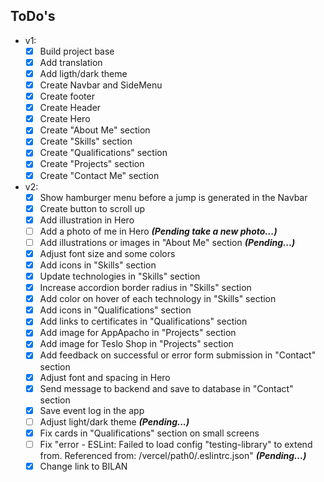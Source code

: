 ## ToDo's

- v1:
  - [x] Build project base
  - [x] Add translation
  - [x] Add ligth/dark theme
  - [x] Create Navbar and SideMenu
  - [x] Create footer
  - [x] Create Header
  - [x] Create Hero
  - [x] Create "About Me" section
  - [x] Create "Skills" section
  - [X] Create "Qualifications" section
  - [X] Create "Projects" section
  - [x] Create "Contact Me" section

- v2:
  - [x] Show hamburger menu before a jump is generated in the Navbar
  - [x] Create button to scroll up
  - [x] Add illustration in Hero
  - [ ] Add a photo of me in Hero **_(Pending take a new photo...)_**
  - [ ] Add illustrations or images in "About Me" section **_(Pending...)_**
  - [x] Adjust font size and some colors
  - [X] Add icons in "Skills" section
  - [x] Update technologies in "Skills" section
  - [x] Increase accordion border radius in "Skills" section
  - [x] Add color on hover of each technology in "Skills" section
  - [x] Add icons in "Qualifications" section
  - [x] Add links to certificates in "Qualifications" section
  - [x] Add image for AppApacho in "Projects" section
  - [x] Add image for Teslo Shop in "Projects" section
  - [x] Add feedback on successful or error form submission in "Contact" section
  - [x] Adjust font and spacing in Hero
  - [x] Send message to backend and save to database in "Contact" section
  - [x] Save event log in the app
  - [ ] Adjust light/dark theme **_(Pending...)_**
  - [x] Fix cards in "Qualifications" section on small screens
  - [ ] Fix "error - ESLint: Failed to load config "testing-library" to extend from. Referenced from: /vercel/path0/.eslintrc.json" **_(Pending...)_**
  - [x] Change link to BILAN
